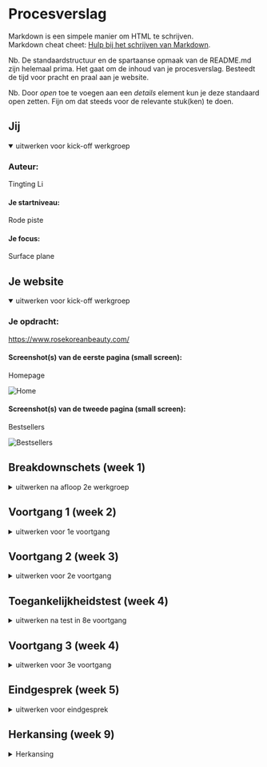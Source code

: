 # Procesverslag
Markdown is een simpele manier om HTML te schrijven.  
Markdown cheat cheet: [Hulp bij het schrijven van Markdown](https://github.com/adam-p/markdown-here/wiki/Markdown-Cheatsheet).

Nb. De standaardstructuur en de spartaanse opmaak van de README.md zijn helemaal prima. Het gaat om de inhoud van je procesverslag. Besteedt de tijd voor pracht en praal aan je website.

Nb. Door *open* toe te voegen aan een *details* element kun je deze standaard open zetten. Fijn om dat steeds voor de relevante stuk(ken) te doen.





## Jij

<details open>
<summary>uitwerken voor kick-off werkgroep</summary>

### Auteur:
Tingting Li

#### Je startniveau:
Rode piste

#### Je focus:
Surface plane
 
</details>





## Je website

<details open>
<summary>uitwerken voor kick-off werkgroep</summary>

### Je opdracht:
https://www.rosekoreanbeauty.com/

#### Screenshot(s) van de eerste pagina (small screen): 
Homepage

![Home](https://user-images.githubusercontent.com/40611000/136080295-081e9d25-8fc9-4ffc-81c4-b799cf0c1a01.png)


#### Screenshot(s) van de tweede pagina (small screen):
Bestsellers

![Bestsellers](https://user-images.githubusercontent.com/40611000/136080306-add2c918-ceb3-46e5-8b21-644d4ed1b542.png)

 
</details>





## Breakdownschets (week 1)

<details>
<summary>uitwerken na afloop 2e werkgroep</summary>

### de hele pagina: 

![Breakdownschets](https://user-images.githubusercontent.com/40611000/136080315-850c97ca-8320-4f97-a02a-9a8e2040909f.PNG)


</details>





## Voortgang 1 (week 2)

<details>
<summary>uitwerken voor 1e voortgang</summary>

### Stand van zaken
Wat ging goed
Ik heb code geschreven en het begon op de orginele website te lijken. 

Wat ging minder goed
Hier en daar liep ik soms vast met code die niet werkte naar mijn gevoel, maar dan probeerde ik het op een andere manier. 
Bijvoorbeeld in plaats van justify-content, justify-items te gebruiken. Als ik echt vast liep dan zocht ik hulp op het internet.

### Agenda voor meeting
samen met je groepje opstellen

| student 1      | student 2          | student 3    | student 4        |
| ---            | ---                | ---          | ---              |
| dit bespreken  | en dit             | en ik dit    | en dan ik dat    |
| en dat ook nog | dit als er tijd is | nog een punt | dit wil ik zeker |
| ...            | ...                | ...          | ...              |


### Verslag van meeting
hier na afloop snel de uitkomsten van de meeting vastleggen

- Maak een planning
- Gebruik minder classes, verander die naar first-of-type en nth-of-type

</details>





## Voortgang 2 (week 3)

<details>
<summary>uitwerken voor 2e voortgang</summary>

### Stand van zaken
Wat ging goed
Ik had een planning gemaakt en schreef elke dag wat code.

Wat ging minder goed
Een andere deadline was op komst, dus had minder tijd om aan dit vak te werken.
Dit heb ik opgelost door aantal dagen meer code te schrijven dan gepland.

### Agenda voor meeting
samen met je groepje opstellen

| student 1      | student 2          | student 3    | student 4        |
| ---            | ---                | ---          | ---              |
| dit bespreken  | en dit             | en ik dit    | en dan ik dat    |
| en dat ook nog | dit als er tijd is | nog een punt | dit wil ik zeker |
| ...            | ...                | ...          | ...              |


### Verslag van meeting
hier na afloop snel de uitkomsten van de meeting vastleggen

- Meer code schrijven
- Suggestie: animatie toevoegen

</details>





## Toegankelijkheidstest (week 4)

<details>
<summary>uitwerken na test in 8e voortgang</summary>

### Bevindingen
- Screenreader leest van alles op, je moet goed luisteren om te weten wat die leest.
- Het leest de alt teksten van de images.
- Toetsenbord combinaties werken anders.
- Muis werkt niet?
 
 ![Toegankelijktest](https://user-images.githubusercontent.com/40611000/136080958-4bc37154-49c9-4964-9b97-e591b8b225b4.PNG)


#### Titel eerste bevinding
Gekleurde bril

Opletten op goed contrast. Donker op licht bijvoorbeeld.

#### Titel tweede bevinding. 
States

Buttons verschillende states geven, zodat je weet waar je muis is of je tab toets.

#### Titel volgende bevinding. 
De screenreader praat langzaam

Je kan verder tabben of de speed van de stem veranderen.

</details>





## Voortgang 3 (week 4)

<details>
<summary>uitwerken voor 3e voortgang</summary>

### Stand van zaken
Dit ging goed
De website was bijna helemaal klaar. 

Dit ging minder goed
Het animeren lukte mij niet en ik heb dat opgegeven.
De deadline kwam er ook aan dus ik wilde niet te veel tijd daaraan besteden.
Daardoor ben ik op andere onderwerpen van de surface plane gaan richten.

### Agenda voor meeting
samen met je groepje opstellen

| student 1      | student 2          | student 3    | student 4        |
| ---            | ---                | ---          | ---              |
| dit bespreken  | en dit             | en ik dit    | en dan ik dat    |
| en dat ook nog | dit als er tijd is | nog een punt | dit wil ik zeker |
| ...            | ...                | ...          | ...              |


### Verslag van meeting
hier na afloop snel de uitkomsten van de meeting vastleggen

- Niet vergeten 5 onderwerpen te gebruiken van de surface plane
- Deadline komt eraan

</details>





## Eindgesprek (week 5)

<details>
<summary>uitwerken voor eindgesprek</summary>

### Stand van zaken
Dit ging goed
Ik had de 5 onderwerpen in de website verwerkt.
Ik was bijna klaar, ik moest alleen nog de puntjes op de i zetten.

Dit ging minder goed
Ik wist niet hoe GitHub werkte, ik heb het aan klasgenoten gevraagd waardoor ik nu iets wijzer ben.
Ik heb zelf ook een beetje zitten rondneuzen hoe alles werkt.

### Screenshot(s)

![Homepage](https://user-images.githubusercontent.com/40611000/136080343-1dd9be6e-d076-4579-81c4-c29a3c721e25.png)
![Bestsellerspage](https://user-images.githubusercontent.com/40611000/136080353-6508c51f-a045-42ac-9b5b-77d273075c8a.png)

![Code1](https://user-images.githubusercontent.com/40611000/136080362-e42bf8d5-68f7-4ece-9b48-9d1fc129483b.PNG)
![Code2](https://user-images.githubusercontent.com/40611000/136080373-e6817798-a8c8-454b-a58f-9ca57c9e2003.PNG)


</details>

## Herkansing (week 9)

<details>
<summary>Herkansing</summary>

### Stand van zaken
Dit ging goed
Ik heb de website verbeterd. Ik heb meer foto's toegevoegd zodat je nu een beter beeld krijgt hoe het eruit zou zien.
Verder heeft de website een werkende side navigatie met een animatie. Via de side navigatie kun je de volgende pagina bereiken: bestsellers.
Op de pagina bestsellers kun je op een product klikken en dan zie je dat die in je winkelmandje zit, er verschijnt namelijk een rode stip zoals op de orginele website.
De variabelen voor de huisstijl in CSS heb ik met succes kunnen aanpassen, dat was niet zo moeilijk.

Dit ging minder goed
Ik zat heel lang vast op hoe ik de animatie kan maken voor het winkelmandje. Ik heb veel op internet gezocht en uitgeprobeerd. Ik kon dit beter doen door hulp te vragen.

### Screenshot(s)



## Bronnenlijst

<details open>
<summary>continu bijhouden terwijl je werkt</summary>

1. Click Button to Change Font-size using Javascript | Increase Decrease Font Size on Website - https://www.youtube.com/watch?v=xOy0kVlbhlc
2. Formulieren - https://www.w3schools.com/html/html_forms.asp
3. Horizontale lijn - https://www.w3schools.com/tags/tag_hr.asp
4. Euro sign - Euro sign https://www.w3schools.com/charsets/ref_utf_currency.asp
5. States oefening 2 208c van  Sanne - https://codepen.io/shooft/pen/rNworwK
6. Sound - https://www.w3schools.com/jsref/met_win_settimeout.asp
7. Sticky nav - https://css-tricks.com/sticky-smooth-active-na
8. Side nav - www.w3schools.com/howto/tryit.asp?filename=tryhow_js_sidenav
9. Verander het plaatje na een klik - https://www.w3schools.com/js/tryit.asp?filename=tryjs_intro_lightbulb

</details>
